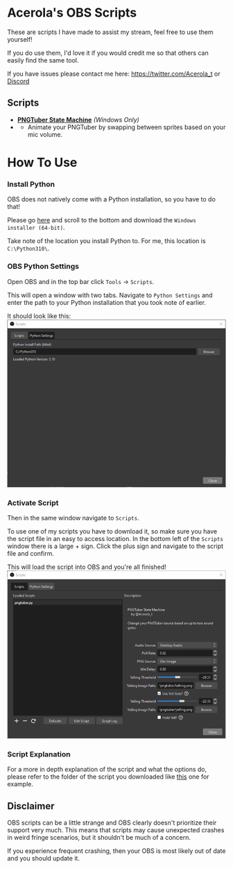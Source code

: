 # Acerola's OBS Scripts

These are scripts I have made to assist my stream, feel free to use them yourself!

If you do use them, I'd love it if you would credit me so that others can easily find the same tool.

If you have issues please contact me here: https://twitter.com/Acerola_t or [Discord](https://discord.gg/FxGQvbfm6Y)

## Scripts

* [**PNGTuber State Machine**](https://github.com/GarrettGunnell/obs-scripts/tree/main/pngtuber) *(Windows Only)*
* * Animate your PNGTuber by swapping between sprites based on your mic volume.

# How To Use

### Install Python

OBS does not natively come with a Python installation, so you have to do that!

Please go [here](https://www.python.org/downloads/release/python-31010/) and scroll to the bottom and download the `Windows installer (64-bit)`.

Take note of the location you install Python to. For me, this location is `C:\Python310\`.

### OBS Python Settings

Open OBS and in the top bar click `Tools` -> `Scripts`.

This will open a window with two tabs. Navigate to `Python Settings` and enter the path to your Python installation that you took note of earlier.

It should look like this:
![help](./help1.png)

### Activate Script

Then in the same window navigate to `Scripts`.

To use one of my scripts you have to download it, so make sure you have the script file in an easy to access location. In the bottom left of the `Scripts` window there is a large + sign. Click the plus sign and navigate to the script file and confirm.

This will load the script into OBS and you're all finished!
![help2](./help2.png)

### Script Explanation

For a more in depth explanation of the script and what the options do, please refer to the folder of the script you downloaded like [this](https://github.com/GarrettGunnell/obs-scripts/tree/main/pngtuber) one for example.

## Disclaimer

OBS scripts can be a little strange and OBS clearly doesn't prioritize their support very much. This means that scripts may cause unexpected crashes in weird fringe scenarios, but it shouldn't be much of a concern.

If you experience frequent crashing, then your OBS is most likely out of date and you should update it.